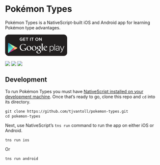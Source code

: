 # Pokémon Types

Pokémon Types is a NativeScript-built iOS and Android app for learning Pokémon type advantages.

[![](https://github.com/tjvantoll/city-search-challenge/raw/master/assets/App-Store-Icons/google-play.png)](https://play.google.com/store/apps/details?id=com.tjvantoll.pokemontypereference)

![](http://i.imgur.com/CT6vUlr.png)
![](http://i.imgur.com/IUiLy5K.png)
![](http://i.imgur.com/A24YrxP.png)

## Development

To run Pokémon Types you must have [NativeScript installed on your development machine](https://docs.nativescript.org/start/quick-setup). Once that’s ready to go, clone this repo and `cd` into its directory.

```
git clone https://github.com/tjvantoll/pokemon-types.git
cd pokemon-types
```

Next, use NativeScript’s `tns run` command to run the app on either iOS or Android.

```
tns run ios
```

Or

```
tns run android
```